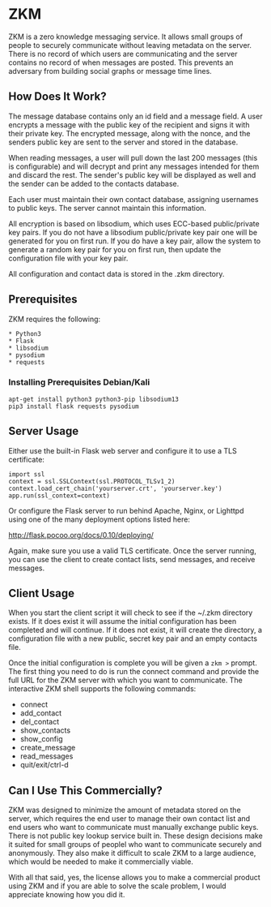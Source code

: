 ZKM
===
ZKM is a zero knowledge messaging service. It allows small groups of people to
securely communicate without leaving metadata on the server. There is no
record of which users are communicating and the server contains no record of
when messages are posted. This prevents an adversary from building social
graphs or message time lines.


How Does It Work?
-----------------
The message database contains only an id field and a message field. A user
encrypts a message with the public key of the recipient and signs it with
their private key. The encrypted message, along with the nonce, and the
senders public key are sent to the server and stored in the database.

When reading messages, a user will pull down the last 200 messages (this is
configurable) and will decrypt and print any messages intended for them and
discard the rest. The sender's public key will be displayed as well and the
sender can be added to the contacts database.

Each user must maintain their own contact database, assigning usernames to
public keys. The server cannot maintain this information.

All encryption is based on libsodium, which uses ECC-based public/private key
pairs. If you do not have a libsodium public/private key pair one will be
generated for you on first run. If you do have a key pair, allow the system to
generate a random key pair for you on first run, then update the configuration
file with your key pair.

All configuration and contact data is stored in the .zkm directory.


Prerequisites
-------------
ZKM requires the following:

    * Python3
    * Flask
    * libsodium
    * pysodium
    * requests

### Installing Prerequisites Debian/Kali

    apt-get install python3 python3-pip libsodium13
    pip3 install flask requests pysodium


Server Usage
------------
Either use the built-in Flask web server and configure it to use a TLS
certificate:

    import ssl
    context = ssl.SSLContext(ssl.PROTOCOL_TLSv1_2)
    context.load_cert_chain('yourserver.crt', 'yourserver.key')
    app.run(ssl_context=context)

Or configure the Flask server to run behind Apache, Nginx, or Lighttpd using
one of the many deployment options listed here:

http://flask.pocoo.org/docs/0.10/deploying/

Again, make sure you use a valid TLS certificate. Once the server running,
you can use the client to create contact lists, send messages, and receive
messages.


Client Usage
------------
When you start the client script it will check to see if the ~/.zkm directory
exists. If it does exist it will assume the initial configuration has been
completed and will continue. If it does not exist, it will create the
directory, a configuration file with a new public, secret key pair and an
empty contacts file.

Once the initial configuration is complete you will be given a `zkm >` prompt.
The first thing you need to do is run the connect command and provide the full
URL for the ZKM server with which you want to communicate. The interactive ZKM
shell supports the following commands:

* connect
* add_contact
* del_contact
* show_contacts
* show_config
* create_message
* read_messages
* quit/exit/ctrl-d


Can I Use This Commercially?
----------------------------
ZKM was designed to minimize the amount of metadata stored on the server,
which requires the end user to manage their own contact list and end users who
want to communicate must manually exchange public keys. There is not public
key lookup service built in. These design decisions make it suited for small
groups of peoplel who want to communicate securely and anonymously. They also
make it difficult to scale ZKM to a large audience, which would be needed to
make it commercially viable.

With all that said, yes, the license allows you to make a commercial product
using ZKM and if you are able to solve the scale problem, I would appreciate
knowing how you did it.